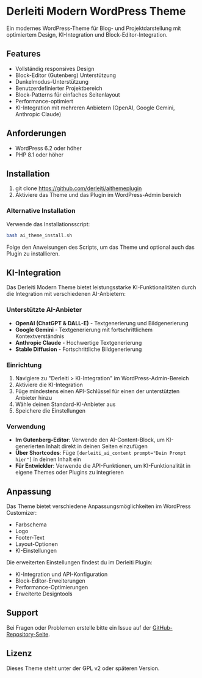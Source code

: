 # Derleiti Modern WordPress Theme

Ein modernes WordPress-Theme für Blog- und Projektdarstellung mit optimiertem Design, KI-Integration und Block-Editor-Integration.

## Features

- Vollständig responsives Design
- Block-Editor (Gutenberg) Unterstützung
- Dunkelmodus-Unterstützung
- Benutzerdefinierter Projektbereich
- Block-Patterns für einfaches Seitenlayout
- Performance-optimiert
- KI-Integration mit mehreren Anbietern (OpenAI, Google Gemini, Anthropic Claude)

## Anforderungen

- WordPress 6.2 oder höher
- PHP 8.1 oder höher

## Installation

1. git clone https://github.com/derleiti/aithemeplugin
2. Aktiviere das Theme und das Plugin im WordPress-Admin bereich

### Alternative Installation

Verwende das Installationsscript:

```bash
bash ai_theme_install.sh
```

Folge den Anweisungen des Scripts, um das Theme und optional auch das Plugin zu installieren.

## KI-Integration

Das Derleiti Modern Theme bietet leistungsstarke KI-Funktionalitäten durch die Integration mit verschiedenen AI-Anbietern:

### Unterstützte AI-Anbieter

- **OpenAI (ChatGPT & DALL-E)** - Textgenerierung und Bildgenerierung
- **Google Gemini** - Textgenerierung mit fortschrittlichem Kontextverständnis
- **Anthropic Claude** - Hochwertige Textgenerierung
- **Stable Diffusion** - Fortschrittliche Bildgenerierung

### Einrichtung

1. Navigiere zu "Derleiti > KI-Integration" im WordPress-Admin-Bereich
2. Aktiviere die KI-Integration
3. Füge mindestens einen API-Schlüssel für einen der unterstützten Anbieter hinzu
4. Wähle deinen Standard-KI-Anbieter aus
5. Speichere die Einstellungen

### Verwendung

- **Im Gutenberg-Editor**: Verwende den AI-Content-Block, um KI-generierten Inhalt direkt in deinen Seiten einzufügen
- **Über Shortcodes**: Füge `[derleiti_ai_content prompt="Dein Prompt hier"]` in deinen Inhalt ein
- **Für Entwickler**: Verwende die API-Funktionen, um KI-Funktionalität in eigene Themes oder Plugins zu integrieren

## Anpassung

Das Theme bietet verschiedene Anpassungsmöglichkeiten im WordPress Customizer:

- Farbschema
- Logo
- Footer-Text
- Layout-Optionen
- KI-Einstellungen

Die erweiterten Einstellungen findest du im Derleiti Plugin:

- KI-Integration und API-Konfiguration
- Block-Editor-Erweiterungen
- Performance-Optimierungen
- Erweiterte Designtools

## Support

Bei Fragen oder Problemen erstelle bitte ein Issue auf der [GitHub-Repository-Seite](https://github.com/deinuser/derleiti-modern).

## Lizenz

Dieses Theme steht unter der GPL v2 oder späteren Version.
